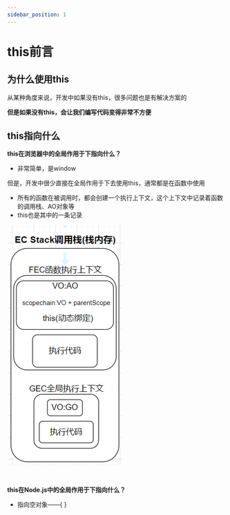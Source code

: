 ```yaml
---
sidebar_position: 1
---
```


# this前言


## 为什么使用this

从某种角度来说，开发中如果没有this，很多问题也是有解决方案的

**但是如果没有this，会让我们编写代码变得非常不方便**



## this指向什么

**this在浏览器中的全局作用于下指向什么？**

* 非常简单，是window

但是，开发中很少直接在全局作用于下去使用this，通常都是在函数中使用

* 所有的函数在被调用时，都会创建一个执行上下文，这个上下文中记录着函数的调用栈、AO对象等
* this也是其中的一条记录

![this在调用栈的记录](./img/1.png)

<br/>

**this在Node.js中的全局作用于下指向什么？**

* 指向空对象——{  }